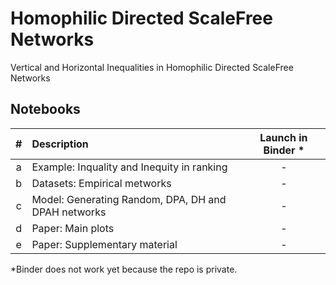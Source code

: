 # Homophilic Directed ScaleFree Networks
Vertical and Horizontal Inequalities in Homophilic Directed ScaleFree Networks

## Notebooks
| # | Description | Launch in Binder * |
| :---: | :- | :---: |
| a | Example: Inquality and Inequity in ranking | - |
| b | Datasets: Empirical metworks | - |
| c | Model: Generating Random, DPA, DH and DPAH networks | - |
| d | Paper: Main plots | - |
| e | Paper: Supplementary material | - |

*Binder does not work yet because the repo is private.
